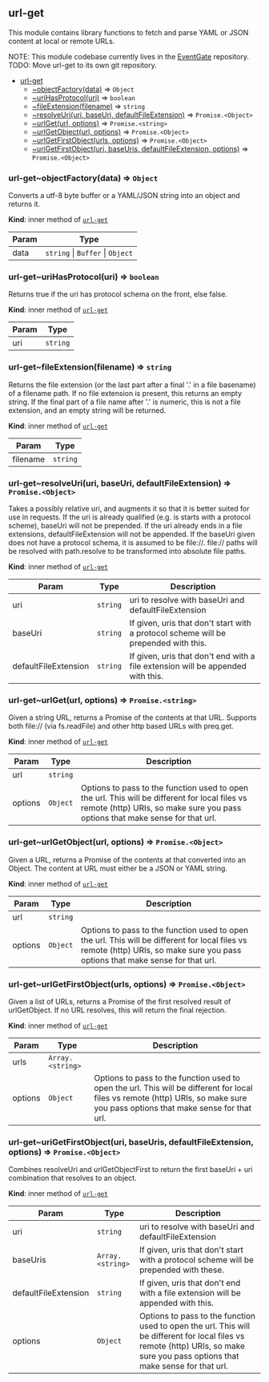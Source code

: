<a name="module_url-get"></a>

## url-get
This module contains library functions to fetch and parse YAML or JSON content
at local or remote URLs.

NOTE: This module codebase currently lives in the [EventGate](https://github.com/wikimedia/eventgate) repository.
TODO: Move url-get to its own git repository.


* [url-get](#module_url-get)
    * [~objectFactory(data)](#module_url-get..objectFactory) ⇒ <code>Object</code>
    * [~uriHasProtocol(uri)](#module_url-get..uriHasProtocol) ⇒ <code>boolean</code>
    * [~fileExtension(filename)](#module_url-get..fileExtension) ⇒ <code>string</code>
    * [~resolveUri(uri, baseUri, defaultFileExtension)](#module_url-get..resolveUri) ⇒ <code>Promise.&lt;Object&gt;</code>
    * [~urlGet(url, options)](#module_url-get..urlGet) ⇒ <code>Promise.&lt;string&gt;</code>
    * [~urlGetObject(url, options)](#module_url-get..urlGetObject) ⇒ <code>Promise.&lt;Object&gt;</code>
    * [~urlGetFirstObject(urls, options)](#module_url-get..urlGetFirstObject) ⇒ <code>Promise.&lt;Object&gt;</code>
    * [~uriGetFirstObject(uri, baseUris, defaultFileExtension, options)](#module_url-get..uriGetFirstObject) ⇒ <code>Promise.&lt;Object&gt;</code>

<a name="module_url-get..objectFactory"></a>

### url-get~objectFactory(data) ⇒ <code>Object</code>
Converts a utf-8 byte buffer or a YAML/JSON string into
an object and returns it.

**Kind**: inner method of [<code>url-get</code>](#module_url-get)  

| Param | Type |
| --- | --- |
| data | <code>string</code> \| <code>Buffer</code> \| <code>Object</code> | 

<a name="module_url-get..uriHasProtocol"></a>

### url-get~uriHasProtocol(uri) ⇒ <code>boolean</code>
Returns true if the uri has protocol schema on the front, else false.

**Kind**: inner method of [<code>url-get</code>](#module_url-get)  

| Param | Type |
| --- | --- |
| uri | <code>string</code> | 

<a name="module_url-get..fileExtension"></a>

### url-get~fileExtension(filename) ⇒ <code>string</code>
Returns the file extension (or the last part after a final '.' in a file basename)
of a filename path. If no file extension is present, this returns an empty string.
If the final part of a file name after '.' is numeric, this is not a file
extension, and an empty string will be returned.

**Kind**: inner method of [<code>url-get</code>](#module_url-get)  

| Param | Type |
| --- | --- |
| filename | <code>string</code> | 

<a name="module_url-get..resolveUri"></a>

### url-get~resolveUri(uri, baseUri, defaultFileExtension) ⇒ <code>Promise.&lt;Object&gt;</code>
Takes a possibly relative uri, and augments it so that it is better suited for use in requests.
If the uri is already qualified (e.g. is starts with a protocol scheme), baseUri will
not be prepended.
If the uri already ends in a file extensions, defaultFileExtension  will not be appended.
If the baseUri given does not have a protocol schema, it is assumed to be file://.
file:// paths will be resolved with path.resolve to be transformed into absolute file paths.

**Kind**: inner method of [<code>url-get</code>](#module_url-get)  

| Param | Type | Description |
| --- | --- | --- |
| uri | <code>string</code> | uri to resolve with baseUri and defaultFileExtension |
| baseUri | <code>string</code> | If given, uris that don't start with a protocol scheme will be prepended with this. |
| defaultFileExtension | <code>string</code> | If given, uris that don't end with a file extension will be appended with this. |

<a name="module_url-get..urlGet"></a>

### url-get~urlGet(url, options) ⇒ <code>Promise.&lt;string&gt;</code>
Given a string URL, returns a Promise of the contents at that
URL.  Supports both file:// (via fs.readFile) and other http
based URLs with preq.get.

**Kind**: inner method of [<code>url-get</code>](#module_url-get)  

| Param | Type | Description |
| --- | --- | --- |
| url | <code>string</code> |  |
| options | <code>Object</code> | Options to pass to the function used to                         open the url.  This will be different                         for local files vs remote (http) URIs,                         so make sure you pass options that make                         sense for that url. |

<a name="module_url-get..urlGetObject"></a>

### url-get~urlGetObject(url, options) ⇒ <code>Promise.&lt;Object&gt;</code>
Given a URL, returns a Promise of the contents at that
converted into an Object.  The content at URL
must either be a JSON or YAML string.

**Kind**: inner method of [<code>url-get</code>](#module_url-get)  

| Param | Type | Description |
| --- | --- | --- |
| url | <code>string</code> |  |
| options | <code>Object</code> | Options to pass to the function used to                         open the url.  This will be different                         for local files vs remote (http) URIs,                         so make sure you pass options that make                         sense for that url. |

<a name="module_url-get..urlGetFirstObject"></a>

### url-get~urlGetFirstObject(urls, options) ⇒ <code>Promise.&lt;Object&gt;</code>
Given a list of URLs, returns a Promise of the first resolved
result of urlGetObject. If no URL resolves, this will return
the final rejection.

**Kind**: inner method of [<code>url-get</code>](#module_url-get)  

| Param | Type | Description |
| --- | --- | --- |
| urls | <code>Array.&lt;string&gt;</code> |  |
| options | <code>Object</code> | Options to pass to the function used to                         open the url.  This will be different                         for local files vs remote (http) URIs,                         so make sure you pass options that make                         sense for that url. |

<a name="module_url-get..uriGetFirstObject"></a>

### url-get~uriGetFirstObject(uri, baseUris, defaultFileExtension, options) ⇒ <code>Promise.&lt;Object&gt;</code>
Combines resolveUri and urlGetObjectFirst to return the first
baseUri + uri combination that resolves to an object.

**Kind**: inner method of [<code>url-get</code>](#module_url-get)  

| Param | Type | Description |
| --- | --- | --- |
| uri | <code>string</code> | uri to resolve with baseUri and defaultFileExtension |
| baseUris | <code>Array.&lt;string&gt;</code> | If given, uris that don't start with a protocol scheme will be prepended with these. |
| defaultFileExtension | <code>string</code> | If given, uris that don't end with a file extension will be appended with this. |
| options | <code>Object</code> | Options to pass to the function used to                         open the url.  This will be different                         for local files vs remote (http) URIs,                         so make sure you pass options that make                         sense for that url. |

